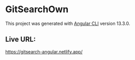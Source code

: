 # GitSearchOwn

This project was generated with [Angular CLI](https://github.com/angular/angular-cli) version 13.3.0.

## Live URL:

https://gitsearch-angular.netlify.app/
